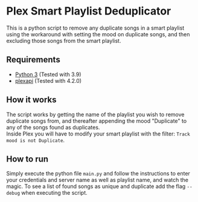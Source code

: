 # Plex Smart Playlist Deduplicator
This is a python script to remove any duplicate songs in a smart playlist using the workaround with setting the mood on duplicate songs, and then excluding those songs from the smart playlist.

## Requirements
- [Python 3](https://www.python.org/) (Tested with 3.9)
- [plexapi](https://github.com/pkkid/python-plexapi) (Tested with 4.2.0)

## How it works
The script works by getting the name of the playlist you wish to remove duplicate songs from, and thereafter appending the mood "Duplicate" to any of the songs found as duplicates.  
Inside Plex you will have to modify your smart playlist with the filter: `Track mood is not Duplicate`.

## How to run
Simply execute the python file `main.py` and follow the instructions to enter your credentials and server name as well as playlist name, and watch the magic.
To see a list of found songs as unique and duplicate add the flag `--debug` when executing the script.

